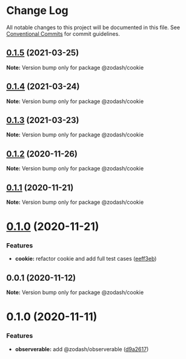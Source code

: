 # Change Log

All notable changes to this project will be documented in this file.
See [Conventional Commits](https://conventionalcommits.org) for commit guidelines.

## [0.1.5](https://github.com/zcorky/zodash/compare/@zodash/cookie@0.1.4...@zodash/cookie@0.1.5) (2021-03-25)

**Note:** Version bump only for package @zodash/cookie





## [0.1.4](https://github.com/zcorky/zodash/compare/@zodash/cookie@0.1.3...@zodash/cookie@0.1.4) (2021-03-24)

**Note:** Version bump only for package @zodash/cookie





## [0.1.3](https://github.com/zcorky/zodash/compare/@zodash/cookie@0.1.2...@zodash/cookie@0.1.3) (2021-03-23)

**Note:** Version bump only for package @zodash/cookie





## [0.1.2](https://github.com/zcorky/zodash/compare/@zodash/cookie@0.1.1...@zodash/cookie@0.1.2) (2020-11-26)

**Note:** Version bump only for package @zodash/cookie





## [0.1.1](https://github.com/zcorky/zodash/compare/@zodash/cookie@0.1.0...@zodash/cookie@0.1.1) (2020-11-21)

**Note:** Version bump only for package @zodash/cookie





# [0.1.0](https://github.com/zcorky/zodash/compare/@zodash/cookie@0.0.1...@zodash/cookie@0.1.0) (2020-11-21)


### Features

* **cookie:** refactor cookie and add full test cases ([eeff3eb](https://github.com/zcorky/zodash/commit/eeff3eb91eeb6f134de68df8091156c30ecd0347))





## 0.0.1 (2020-11-12)

**Note:** Version bump only for package @zodash/cookie





# 0.1.0 (2020-11-11)


### Features

* **observerable:** add @zodash/observerable ([d9a2617](https://github.com/zcorky/zodash/commit/d9a2617a6481c61caa8f01e3c89d41b41e78f87c))
